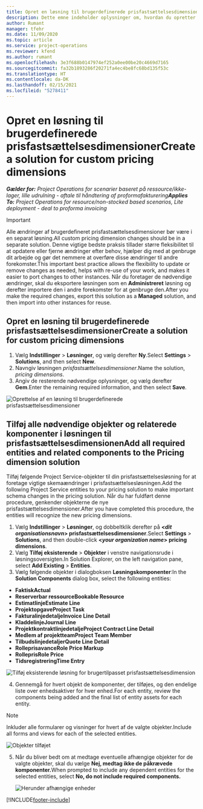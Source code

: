 ```yaml
---
title: Opret en løsning til brugerdefinerede prisfastsættelsesdimensioner
description: Dette emne indeholder oplysninger om, hvordan du opretter løsninger for brugertilpassede prisfastsættelsesdimensioner.
author: Rumant
manager: tfehr
ms.date: 11/09/2020
ms.topic: article
ms.service: project-operations
ms.reviewer: kfend
ms.author: rumant
ms.openlocfilehash: 3e3f688b0147974ef252a0ee00be20c4669d7165
ms.sourcegitcommit: fa32b1893286f20271fa4ec4be8fc68bd135f53c
ms.translationtype: HT
ms.contentlocale: da-DK
ms.lasthandoff: 02/15/2021
ms.locfileid: "5278411"
---
```

# <a name="create-a-solution-for-custom-pricing-dimensions"></a><span data-ttu-id="0ce21-103">Opret en løsning til brugerdefinerede prisfastsættelsesdimensioner</span><span class="sxs-lookup"><span data-stu-id="0ce21-103">Create a solution for custom pricing dimensions</span></span>

 <span data-ttu-id="0ce21-104">_**Gælder for:** Project Operations for scenarier baseret på ressource/ikke-lager, lille udrulning - aftale til håndtering af proformafakturering_</span><span class="sxs-lookup"><span data-stu-id="0ce21-104">_**Applies To:** Project Operations for resource/non-stocked based scenarios, Lite deployment - deal to proforma invoicing_</span></span> 

>[!IMPORTANT]
><span data-ttu-id="0ce21-105">Alle ændringer af brugerdefineret prisfastsættelsesdimensioner bør være i en separat løsning.</span><span class="sxs-lookup"><span data-stu-id="0ce21-105">All custom pricing dimension changes should be in a separate solution.</span></span> <span data-ttu-id="0ce21-106">Denne vigtige bedste praksis tillader større fleksibilitet til at opdatere eller fjerne ændringer efter behov, hjælper dig med at genbruge dit arbejde og gør det nemmere at overføre disse ændringer til andre forekomster.</span><span class="sxs-lookup"><span data-stu-id="0ce21-106">This important best practice allows the flexibility to update or remove changes as needed, helps with re-use of your work, and makes it easier to port changes to other instances.</span></span> <span data-ttu-id="0ce21-107">Når du foretager de nødvendige ændringer, skal du eksportere løsningen som en **Administreret** løsning og derefter importere den i andre forekomster for at genbruge den.</span><span class="sxs-lookup"><span data-stu-id="0ce21-107">After you make the required changes, export this solution as a **Managed** solution, and then import into other instances for reuse.</span></span>

## <a name="create-a-solution-for-custom-pricing-dimensions"></a><span data-ttu-id="0ce21-108">Opret en løsning til brugerdefinerede prisfastsættelsesdimensioner</span><span class="sxs-lookup"><span data-stu-id="0ce21-108">Create a solution for custom pricing dimensions</span></span>

1.  <span data-ttu-id="0ce21-109">Vælg **Indstillinger** > **Løsninger**, og vælg derefter **Ny**.</span><span class="sxs-lookup"><span data-stu-id="0ce21-109">Select **Settings** > **Solutions**, and then select **New**.</span></span>
2.  <span data-ttu-id="0ce21-110">Navngiv løsningen *<your organization name> prisfastsættelsesdimensioner*.</span><span class="sxs-lookup"><span data-stu-id="0ce21-110">Name the solution, *<your organization name> pricing dimensions*.</span></span>
3. <span data-ttu-id="0ce21-111">Angiv de resterende nødvendige oplysninger, og vælg derefter **Gem**.</span><span class="sxs-lookup"><span data-stu-id="0ce21-111">Enter the remaining required information, and then select **Save**.</span></span>

  ![Oprettelse af en løsning til brugerdefinerede prisfastsættelsesdimensioner](./media/Creation-of-custom-pricing-dimension-solution.png)
 
## <a name="add-all-required-entities-and-related-components-to-the-pricing-dimension-solution"></a><span data-ttu-id="0ce21-113">Tilføj alle nødvendige objekter og relaterede komponenter i løsningen til prisfastsættelsesdimensionen</span><span class="sxs-lookup"><span data-stu-id="0ce21-113">Add all required entities and related components to the Pricing dimension solution</span></span>

<span data-ttu-id="0ce21-114">Tilføj følgende Project Service-objekter til din prisfastsættelsesløsning for at foretage vigtige skemaændringer i prisfastsættelsesløsningen.</span><span class="sxs-lookup"><span data-stu-id="0ce21-114">Add the following Project Service entities to your pricing solution to make important schema changes in the pricing solution.</span></span> <span data-ttu-id="0ce21-115">Når du har fuldført denne procedure, genkender objekterne de nye prisfastsættelsesdimensioner.</span><span class="sxs-lookup"><span data-stu-id="0ce21-115">After you have completed this procedure, the entities will recognize the new pricing dimensions.</span></span>

1.  <span data-ttu-id="0ce21-116">Vælg **Indstillinger** > **Løsninger**, og dobbeltklik derefter på **<*dit organisationsnavn*> prisfastsættelsesdimensioner**.</span><span class="sxs-lookup"><span data-stu-id="0ce21-116">Select **Settings** > **Solutions**, and then double-click **<*your organization name*> pricing dimensions**.</span></span>
2.  <span data-ttu-id="0ce21-117">Vælg **Tilføj eksisterende** > **Objekter** i venstre navigationsrude i løsningsoversigten.</span><span class="sxs-lookup"><span data-stu-id="0ce21-117">In Solution Explorer, on the left navigation pane, select **Add Existing** > **Entities**.</span></span>
3.  <span data-ttu-id="0ce21-118">Vælg følgende objekter i dialogboksen **Løsningskomponenter**:</span><span class="sxs-lookup"><span data-stu-id="0ce21-118">In the **Solution Components** dialog box, select the following entities:</span></span>
 
   - <span data-ttu-id="0ce21-119">**Faktisk**</span><span class="sxs-lookup"><span data-stu-id="0ce21-119">**Actual**</span></span>
   - <span data-ttu-id="0ce21-120">**Reserverbar ressource**</span><span class="sxs-lookup"><span data-stu-id="0ce21-120">**Bookable Resource**</span></span>
   - <span data-ttu-id="0ce21-121">**Estimatlinje**</span><span class="sxs-lookup"><span data-stu-id="0ce21-121">**Estimate Line**</span></span>
   - <span data-ttu-id="0ce21-122">**Projektopgave**</span><span class="sxs-lookup"><span data-stu-id="0ce21-122">**Project Task**</span></span>
   - <span data-ttu-id="0ce21-123">**Fakturalinjedetalje**</span><span class="sxs-lookup"><span data-stu-id="0ce21-123">**Invoice Line Detail**</span></span>
   - <span data-ttu-id="0ce21-124">**Kladdelinje**</span><span class="sxs-lookup"><span data-stu-id="0ce21-124">**Journal Line**</span></span>
   - <span data-ttu-id="0ce21-125">**Projektkontraktlinjedetalje**</span><span class="sxs-lookup"><span data-stu-id="0ce21-125">**Project Contract Line Detail**</span></span>
   - <span data-ttu-id="0ce21-126">**Medlem af projektteam**</span><span class="sxs-lookup"><span data-stu-id="0ce21-126">**Project Team Member**</span></span>
   - <span data-ttu-id="0ce21-127">**Tilbudslinjedetaljer**</span><span class="sxs-lookup"><span data-stu-id="0ce21-127">**Quote Line Detail**</span></span>
   - <span data-ttu-id="0ce21-128">**Rolleprisavance**</span><span class="sxs-lookup"><span data-stu-id="0ce21-128">**Role Price Markup**</span></span>
   - <span data-ttu-id="0ce21-129">**Rollepris**</span><span class="sxs-lookup"><span data-stu-id="0ce21-129">**Role Price**</span></span>
   - <span data-ttu-id="0ce21-130">**Tidsregistrering**</span><span class="sxs-lookup"><span data-stu-id="0ce21-130">**Time Entry**</span></span>
 
   ![Tilføj eksisterende løsning for brugertilpasset prisfastsættelsesdimension](./media/Existing-entities-to-PD-solution.png)
 
 4. <span data-ttu-id="0ce21-132">Gennemgå for hvert objekt de komponenter, der tilføjes, og den endelige liste over enhedsaktiver for hver enhed.</span><span class="sxs-lookup"><span data-stu-id="0ce21-132">For each entity, review the components being added and the final list of entity assets for each entity.</span></span> 

   >[!NOTE]
   > <span data-ttu-id="0ce21-133">Inkluder alle formularer og visninger for hvert af de valgte objekter.</span><span class="sxs-lookup"><span data-stu-id="0ce21-133">Include all forms and views for each of the selected entities.</span></span>

  ![Objekter tilføjet](./media/solution-component-selection.png)


5.  <span data-ttu-id="0ce21-135">Når du bliver bedt om at medtage eventuelle afhængige objekter for de valgte objekter, skal du vælge **Nej, medtag ikke de påkrævede komponenter.**</span><span class="sxs-lookup"><span data-stu-id="0ce21-135">When prompted to include any dependent entities for the selected entities, select **No, do not include required components.**</span></span>

    ![Herunder afhængige enheder](./media/Do-not-include-required.png)


[!INCLUDE[footer-include](../includes/footer-banner.md)]